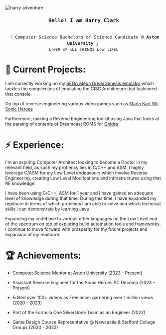 ![harry adventure](https://github.com/hazzaaclark/hazzaaclark/assets/107435091/5a14aa97-1329-4448-8fe8-fd0c8195ebcb)
<h3 align="center"><samp>Hello! I am <b><a rel="nofollow noopener noreferrer" target="_blank"> Harry Clark</a></b></samp></h3>
<p align="center"><br>
  <samp>
    「 Computer Science Bachelors of Science Candidate @ <b>Aston University</b> 」<br>
    ʟᴏᴠᴇʀ ᴏꜰ ᴀʟʟ ᴛʜɪɴɢꜱ ʟᴏᴡ ʟᴇᴠᴇʟ
  </samp>
</p>

# 🔭 Current Projects:

I am currently working on my [SEGA Mega Drive/Genesis emulator](https://github.com/hazzaaclark/MD68000)
which tackles the complexities of emulating the CISC Architecure
that fashioned that console. 

On top of reverse engineering various video games such as 
[Mario Kart Wii](https://github.com/hazzaaclark/revo) [Sonic Heroes](https://github.com/hazzaaclark/HEROES_WUP28)

Furthermore, making a Reverse Engineering toolkit using Java that looks at the parsing of contents of Dreamcast ROMS for [Ghidra](https://github.com/hazzaaclark/gdiGhidra)

# ⚡️ Experience:

I'm an aspiring Computer Architect looking to become a Doctor in my relevant field, as such my profiency lies in C/C++ and ASM. 
I highly leverage C/ASM for my Low Level endeavours 
which involve Reverse Engineering, creating Low Level Modifcations and infrastructures using that RE knowledge.

I have been using C/C++, ASM for 1 year and I have gained an adequate level of knowledge during that time.
During this time, I have expanded my repitoure in terms of which problems I am able to solve and which technical skills I can demonstrate by learning Java

Expanding my codebase to various other languages on the Low Level end of the spectrum on top of exploring build automation tools and frameworks.
I continue to move forward with prosperity for my future projects and expansion of my repitoure.

# 🏆 Achievements:

- Computer Science Mentor at Aston University (2023 - Present)

- Assistant Reverse Engineer for the Sonic Heroes PC Decomp (2023 - Present)

- Edited over 100+ videos as Freelance; garnering over 1 million views (2020 - 2023)

- Part of the Formula One Silverstone Team as an Engineer (2022)

- Game Design Course Representative @ Newcastle & Stafford College Groups (2020 - 2022)

